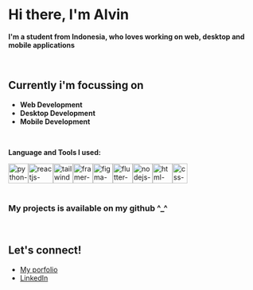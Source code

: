 # Hi there, I'm Alvin

**I'm a student from Indonesia, who loves working on web, desktop and mobile applications**

<br>

## Currently i'm focussing on
- **Web Development**
- **Desktop Development**
- **Mobile Development**

<br>

**Language and Tools I used:**


<div style="display: flex">
    <img src="https://upload.wikimedia.org/wikipedia/commons/thumb/c/c3/Python-logo-notext.svg/1200px-Python-logo-notext.svg.png" height="40"  width="40" alt="python-logo"/>
    <img src="https://upload.wikimedia.org/wikipedia/commons/thumb/a/a7/React-icon.svg/2300px-React-icon.svg.png"  width="50" height="40" alt="reactjs-logo"/>
    <img src="https://upload.wikimedia.org/wikipedia/commons/thumb/d/d5/Tailwind_CSS_Logo.svg/2048px-Tailwind_CSS_Logo.svg.png"  width="40" height="40" alt="tailwindcss-logo"/>
    <img src="https://camo.githubusercontent.com/179d66ab2b0321726c88a586c4ad38802e7113a3c98c6fd3f0156c01c98cfd14/68747470733a2f2f6672616d657275736572636f6e74656e742e636f6d2f696d616765732f34386861395a52396f5a51475136675a38595566456c50335430412e706e67"  width="40" height="40" alt="framer-motion-logo"/>
    <img src="https://upload.wikimedia.org/wikipedia/commons/3/33/Figma-logo.svg"  width="40" height="40" alt="figma-logo"/>
    <img src="https://cdn-images-1.medium.com/max/1200/1*5-aoK8IBmXve5whBQM90GA.png"  width="40" height="40" alt="flutter-logo"/>
    <img src="https://seeklogo.com/images/N/nodejs-logo-FBE122E377-seeklogo.com.png"  width="40" height="40" alt="nodejs-logo"/>
    <img src="https://upload.wikimedia.org/wikipedia/commons/thumb/6/61/HTML5_logo_and_wordmark.svg/512px-HTML5_logo_and_wordmark.svg.png"  width="40" height="40" alt="html-logo"/>
    <img src="https://upload.wikimedia.org/wikipedia/commons/thumb/d/d5/CSS3_logo_and_wordmark.svg/1452px-CSS3_logo_and_wordmark.svg.png"  width="30" height="40" alt="css-logo"/>
</div>

<br>

### My projects is available on my github ^_^

<br>
    
## Let's connect!
- <a href="https://alvinsetya.my.id">My porfolio</a>
- <a href="www.linkedin.com/in/alvin-setya-3b23511b6">LinkedIn</a>
